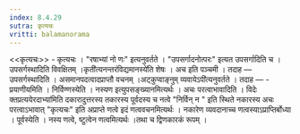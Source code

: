 ```yaml
---
index: 8.4.29
sutra: कृत्यचः
vritti: balamanorama
---
```


<<कृत्यचः>> - कृत्यचः । "रषाभ्यां नो णः" इत्यनुवर्तते । "उपसर्गादनोत्परः" इत्यत उपसर्गादिति च । उपसर्गस्थादिति विवक्षितम् ।कृती॑त्यनन्तरंविद्यमानस्ये॑ति शेषः । अच इति पञ्चमी । तदाह  —  उपसर्गस्थादिति । असमानपदत्वादप्राप्तौ वचनम् ।अट्कुप्वाङ्नुम् व्यवायेऽपी॑त्यनुवर्तते । तदाह — - प्रयाणीयमिति । निर्विण्णस्येति । नस्यण इत्युपसङ्ख्यानमित्यर्थः । अचः परत्वाभावादिति । विदेः क्तप्रत्ययेरदाभ्या॑मिति दकारादुत्तरस्य तकारस्य पूर्वदस्य च नत्वे "निर्विन् न " इति स्थिते नकारस्य अचः परत्वाऽभावात् "कृत्यचः" इति अप्राप्ते णत्वे इदं णत्ववचनमित्यर्थः । नकारेण व्यवदानाच्च णत्वस्याऽप्राप्तिर्बोध्या । पूर्वस्येति । नस्य णत्वे, ष्टुत्वेन णत्वमित्यर्थः ।तथा च द्विणकारकं रूपम् । 